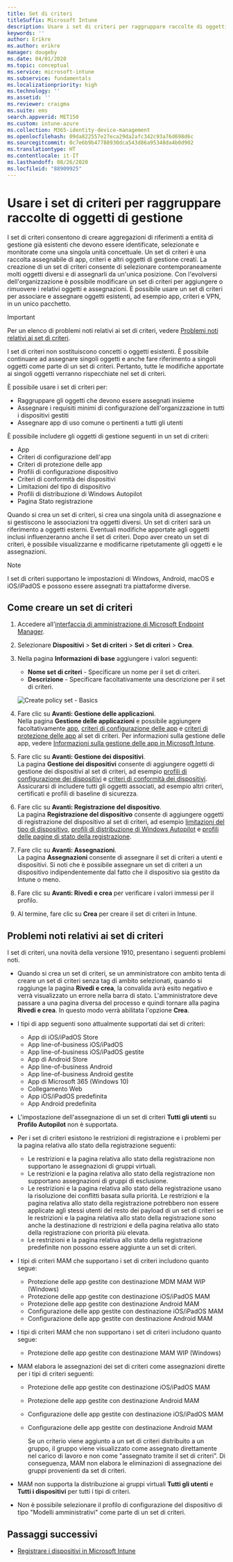 ```yaml
---
title: Set di criteri
titleSuffix: Microsoft Intune
description: Usare i set di criteri per raggruppare raccolte di oggetti di gestione in Microsoft Intune.
keywords: ''
author: Erikre
ms.author: erikre
manager: dougeby
ms.date: 04/01/2020
ms.topic: conceptual
ms.service: microsoft-intune
ms.subservice: fundamentals
ms.localizationpriority: high
ms.technology: ''
ms.assetid: ''
ms.reviewer: craigma
ms.suite: ems
search.appverid: MET150
ms.custom: intune-azure
ms.collection: M365-identity-device-management
ms.openlocfilehash: 09da822557e27eca29da2afc342c93a76d698d6c
ms.sourcegitcommit: 0c7e6b9b47788930dca543d86a95348da4b0d902
ms.translationtype: HT
ms.contentlocale: it-IT
ms.lasthandoff: 08/26/2020
ms.locfileid: "88909925"
---
```

# <a name="use-policy-sets-to-group-collections-of-management-objects"></a>Usare i set di criteri per raggruppare raccolte di oggetti di gestione

I set di criteri consentono di creare aggregazioni di riferimenti a entità di gestione già esistenti che devono essere identificate, selezionate e monitorate come una singola unità concettuale. Un set di criteri è una raccolta assegnabile di app, criteri e altri oggetti di gestione creati. La creazione di un set di criteri consente di selezionare contemporaneamente molti oggetti diversi e di assegnarli da un'unica posizione. Con l'evolversi dell'organizzazione è possibile modificare un set di criteri per aggiungere o rimuovere i relativi oggetti e assegnazioni. È possibile usare un set di criteri per associare e assegnare oggetti esistenti, ad esempio app, criteri e VPN, in un unico pacchetto. 

> [!IMPORTANT]
> Per un elenco di problemi noti relativi ai set di criteri, vedere [Problemi noti relativi ai set di criteri](policy-sets.md#policy-sets-known-issues).

I set di criteri non sostituiscono concetti o oggetti esistenti. È possibile continuare ad assegnare singoli oggetti e anche fare riferimento a singoli oggetti come parte di un set di criteri. Pertanto, tutte le modifiche apportate ai singoli oggetti verranno rispecchiate nel set di criteri.

È possibile usare i set di criteri per:

- Raggruppare gli oggetti che devono essere assegnati insieme
- Assegnare i requisiti minimi di configurazione dell'organizzazione in tutti i dispositivi gestiti
- Assegnare app di uso comune o pertinenti a tutti gli utenti

È possibile includere gli oggetti di gestione seguenti in un set di criteri:

- App
- Criteri di configurazione dell'app
- Criteri di protezione delle app
- Profili di configurazione dispositivo
- Criteri di conformità dei dispositivi
- Limitazioni del tipo di dispositivo
- Profili di distribuzione di Windows Autopilot
- Pagina Stato registrazione

Quando si crea un set di criteri, si crea una singola unità di assegnazione e si gestiscono le associazioni tra oggetti diversi. Un set di criteri sarà un riferimento a oggetti esterni. Eventuali modifiche apportate agli oggetti inclusi influenzeranno anche il set di criteri. Dopo aver creato un set di criteri, è possibile visualizzarne e modificarne ripetutamente gli oggetti e le assegnazioni. 

> [!NOTE]
> I set di criteri supportano le impostazioni di Windows, Android, macOS e iOS/iPadOS e possono essere assegnati tra piattaforme diverse.

## <a name="how-to-create-a-policy-set"></a>Come creare un set di criteri

1. Accedere all'[interfaccia di amministrazione di Microsoft Endpoint Manager](https://go.microsoft.com/fwlink/?linkid=2109431).
2. Selezionare **Dispositivi** > **Set di criteri** > **Set di criteri** > **Crea**.
3. Nella pagina **Informazioni di base** aggiungere i valori seguenti:
    - **Nome set di criteri** - Specificare un nome per il set di criteri.
    - **Descrizione** - Specificare facoltativamente una descrizione per il set di criteri.
   <p>
      <img alt="Create policy set - Basics" src="./media/policy-sets/policy-sets-01.png">

4. Fare clic su **Avanti: Gestione delle applicazioni**.<br>
   Nella pagina **Gestione delle applicazioni** e possibile aggiungere facoltativamente [app](../apps/apps-add.md), [criteri di configurazione delle app](../apps/app-configuration-policies-overview.md) e [criteri di protezione delle app](../apps/app-protection-policy.md) al set di criteri. Per informazioni sulla gestione delle app, vedere [Informazioni sulla gestione delle app in Microsoft Intune](../apps/app-management.md).
5. Fare clic su **Avanti: Gestione dei dispositivi**.<br>
   La pagina **Gestione dei dispositivi** consente di aggiungere oggetti di gestione dei dispositivi al set di criteri, ad esempio [profili di configurazione dei dispositivi](../configuration/device-profiles.md) e [criteri di conformità dei dispositivi](../protect/device-compliance-get-started.md). Assicurarsi di includere tutti gli oggetti associati, ad esempio altri criteri, certificati e profili di baseline di sicurezza.
6. Fare clic su **Avanti: Registrazione del dispositivo**.<br>
   La pagina **Registrazione del dispositivo** consente di aggiungere oggetti di registrazione del dispositivo al set di criteri, ad esempio [limitazioni del tipo di dispositivo](../enrollment/enrollment-restrictions-set.md), [profili di distribuzione di Windows Autopilot](../../autopilot/enrollment-autopilot.md) e [profili delle pagine di stato della registrazione](../enrollment/windows-enrollment-status.md).
7. Fare clic su **Avanti: Assegnazioni**.<br>
   La pagina **Assegnazioni** consente di assegnare il set di criteri a utenti e dispositivi. Si noti che è possibile assegnare un set di criteri a un dispositivo indipendentemente dal fatto che il dispositivo sia gestito da Intune o meno.
8. Fare clic su **Avanti: Rivedi e crea** per verificare i valori immessi per il profilo.
9. Al termine, fare clic su **Crea** per creare il set di criteri in Intune.

## <a name="policy-sets-known-issues"></a>Problemi noti relativi ai set di criteri

I set di criteri, una novità della versione 1910, presentano i seguenti problemi noti.

- Quando si crea un set di criteri, se un amministratore con ambito tenta di creare un set di criteri senza tag di ambito selezionati, quando si raggiunge la pagina **Rivedi e crea**, la convalida avrà esito negativo e verrà visualizzato un errore nella barra di stato. L'amministratore deve passare a una pagina diversa del processo e quindi tornare alla pagina **Rivedi e crea**. In questo modo verrà abilitata l'opzione **Crea**.  

- I tipi di app seguenti sono attualmente supportati dai set di criteri:
  - App di iOS/iPadOS Store
  - App line-of-business iOS/iPadOS
  - App line-of-business iOS/iPadOS gestite
  - App di Android Store
  - App line-of-business Android
  - App line-of-business Android gestite
  - App di Microsoft 365 (Windows 10)
  - Collegamento Web
  - App iOS/iPadOS predefinita
  - App Android predefinita

- L'impostazione dell'assegnazione di un set di criteri **Tutti gli utenti** su **Profilo Autopilot** non è supportata.

- Per i set di criteri esistono le restrizioni di registrazione e i problemi per la pagina relativa allo stato della registrazione seguenti:
  - Le restrizioni e la pagina relativa allo stato della registrazione non supportano le assegnazioni di gruppi virtuali.
  - Le restrizioni e la pagina relativa allo stato della registrazione non supportano assegnazioni di gruppi di esclusione. 
  - Le restrizioni e la pagina relativa allo stato della registrazione usano la risoluzione dei conflitti basata sulla priorità. Le restrizioni e la pagina relativa allo stato della registrazione potrebbero non essere applicate agli stessi utenti del resto dei payload di un set di criteri se le restrizioni e la pagina relativa allo stato della registrazione sono anche la destinazione di restrizioni e della pagina relativa allo stato della registrazione con priorità più elevata.
  - Le restrizioni e la pagina relativa allo stato della registrazione predefinite non possono essere aggiunte a un set di criteri.

- I tipi di criteri MAM che supportano i set di criteri includono quanto segue: 
  - Protezione delle app gestite con destinazione MDM MAM WIP (Windows) 
  - Protezione delle app gestite con destinazione iOS/iPadOS MAM
  - Protezione delle app gestite con destinazione Android MAM
  - Configurazione delle app gestite con destinazione iOS/iPadOS MAM
  - Configurazione delle app gestite con destinazione Android MAM

- I tipi di criteri MAM che non supportano i set di criteri includono quanto segue: 
  - Protezione delle app gestite con destinazione MAM WIP (Windows)

- MAM elabora le assegnazioni dei set di criteri come assegnazioni dirette per i tipi di criteri seguenti:
  - Protezione delle app gestite con destinazione iOS/iPadOS MAM
  - Protezione delle app gestite con destinazione Android MAM
  - Configurazione delle app gestite con destinazione iOS/iPadOS MAM
  - Configurazione delle app gestite con destinazione Android MAM

    Se un criterio viene aggiunto a un set di criteri distribuito a un gruppo, il gruppo viene visualizzato come assegnato direttamente nel carico di lavoro e non come "assegnato tramite il set di criteri". Di conseguenza, MAM non elabora le eliminazioni di assegnazione dei gruppi provenienti da set di criteri.

- MAM non supporta la distribuzione ai gruppi virtuali **Tutti gli utenti** e **Tutti i dispositivi** per tutti i tipi di criteri.
- Non è possibile selezionare il profilo di configurazione del dispositivo di tipo "Modelli amministrativi" come parte di un set di criteri.

## <a name="next-steps"></a>Passaggi successivi

- [Registrare i dispositivi in Microsoft Intune](../enrollment/index.yml)